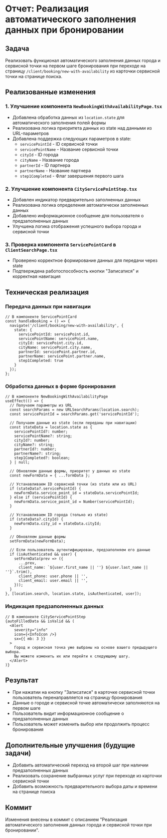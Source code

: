 # Отчет: Реализация автоматического заполнения данных при бронировании

## Задача
Реализовать функционал автоматического заполнения данных города и сервисной точки на первом шаге бронирования при переходе на страницу `/client/booking/new-with-availability` из карточки сервисной точки на странице поиска.

## Реализованные изменения

### 1. Улучшение компонента `NewBookingWithAvailabilityPage.tsx`
- Добавлена обработка данных из `location.state` для автоматического заполнения полей формы
- Реализована логика приоритета данных из state над данными из URL-параметров
- Добавлена поддержка следующих параметров в state:
  - `servicePointId` - ID сервисной точки
  - `servicePointName` - Название сервисной точки
  - `cityId` - ID города
  - `cityName` - Название города
  - `partnerId` - ID партнера
  - `partnerName` - Название партнера
  - `step1Completed` - Флаг завершения первого шага

### 2. Улучшение компонента `CityServicePointStep.tsx`
- Добавлен индикатор предварительно заполненных данных
- Реализована логика определения автоматически заполненных данных
- Добавлено информационное сообщение для пользователя о предзаполненных данных
- Улучшена логика отображения успешного выбора города и сервисной точки

### 3. Проверка компонента `ServicePointCard` в `ClientSearchPage.tsx`
- Проверено корректное формирование данных для передачи через state
- Подтверждена работоспособность кнопки "Записатися" и корректная навигация

## Техническая реализация

### Передача данных при навигации
```tsx
// В компоненте ServicePointCard
const handleBooking = () => {
  navigate('/client/booking/new-with-availability', { 
    state: { 
      servicePointId: servicePoint.id,
      servicePointName: servicePoint.name,
      cityId: servicePoint.city.id,
      cityName: servicePoint.city.name,
      partnerId: servicePoint.partner.id,
      partnerName: servicePoint.partner.name,
      step1Completed: true
    } 
  });
};
```

### Обработка данных в форме бронирования
```tsx
// В компоненте NewBookingWithAvailabilityPage
useEffect(() => {
  // Получаем параметры из URL
  const searchParams = new URLSearchParams(location.search);
  const servicePointId = searchParams.get('servicePointId');
  
  // Получаем данные из state (если переданы при навигации)
  const stateData = location.state as {
    servicePointId?: number;
    servicePointName?: string;
    cityId?: number;
    cityName?: string;
    partnerId?: number;
    partnerName?: string;
    step1Completed?: boolean;
  } | null;
  
  // Обновляем данные формы, приоритет у данных из state
  const newFormData = { ...formData };
  
  // Устанавливаем ID сервисной точки (из state или из URL)
  if (stateData?.servicePointId) {
    newFormData.service_point_id = stateData.servicePointId;
  } else if (servicePointId) {
    newFormData.service_point_id = Number(servicePointId);
  }
  
  // Устанавливаем ID города (только из state)
  if (stateData?.cityId) {
    newFormData.city_id = stateData.cityId;
  }
  
  // Обновляем данные формы
  setFormData(newFormData);
  
  // Если пользователь аутентифицирован, предзаполняем его данные
  if (isAuthenticated && user) {
    setFormData(prev => ({
      ...prev,
      client_name: `${user.first_name || ''} ${user.last_name || ''}`.trim(),
      client_phone: user.phone || '',
      client_email: user.email || '',
    }));
  }
}, [location.search, location.state, isAuthenticated, user]);
```

### Индикация предзаполненных данных
```tsx
// В компоненте CityServicePointStep
{autoFilledData && isValid && (
  <Alert 
    severity="info" 
    icon={<InfoIcon />}
    sx={{ mb: 3 }}
  >
    Город и сервисная точка уже выбраны на основе вашего предыдущего выбора. 
    Вы можете изменить их или перейти к следующему шагу.
  </Alert>
)}
```

## Результат
- При нажатии на кнопку "Записатися" в карточке сервисной точки пользователь перенаправляется на страницу бронирования
- Данные о городе и сервисной точке автоматически заполняются на первом шаге
- Пользователь видит информационное сообщение о предзаполненных данных
- Пользователь может изменить выбор или продолжить процесс бронирования

## Дополнительные улучшения (будущие задачи)
- Добавить автоматический переход на второй шаг при наличии предзаполненных данных
- Реализовать сохранение выбранных услуг при переходе из карточки сервисной точки
- Добавить возможность предварительного выбора даты и времени на странице поиска

## Коммит
Изменения внесены в коммит с описанием "Реализация автоматического заполнения данных города и сервисной точки при бронировании". 